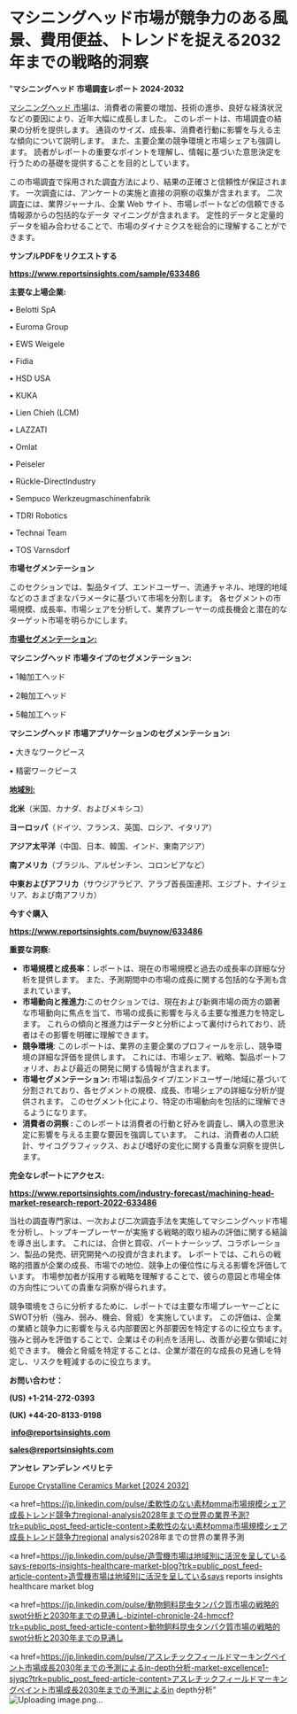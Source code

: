 # マシニングヘッド市場が競争力のある風景、費用便益、トレンドを捉える2032年までの戦略的洞察

"<strong>マシニングヘッド 市場調査レポート 2024-2032</strong>

<a href=https://www.reportsinsights.com/sample/633486>マシニングヘッド 市場</a>は、消費者の需要の増加、技術の進歩、良好な経済状況などの要因により、近年大幅に成長しました。 このレポートは、市場調査の結果の分析を提供します。 通貨のサイズ、成長率、消費者行動に影響を与える主な傾向について説明します。 また、主要企業の競争環境と市場シェアも強調します。 読者がレポートの重要なポイントを理解し、情報に基づいた意思決定を行うための基礎を提供することを目的としています。

この市場調査で採用された調査方法により、結果の正確さと信頼性が保証されます。 一次調査には、アンケートの実施と直接の洞察の収集が含まれます。 二次調査には、業界ジャーナル、企業 Web サイト、市場レポートなどの信頼できる情報源からの包括的なデータ マイニングが含まれます。 定性的データと定量的データを組み合わせることで、市場のダイナミクスを総合的に理解することができます。

<strong><b>サンプルPDFをリクエストする</b></strong>

<a href=https://www.reportsinsights.com/sample/633486><strong><u>https://www.reportsinsights.com/sample/633486</u></strong></a>

<strong>主要な上場企業:</strong>

• Belotti SpA

• Euroma Group

• EWS Weigele

• Fidia

• HSD USA

• KUKA

• Lien Chieh (LCM)

• LAZZATI

• Omlat

• Peiseler

• Rückle-DirectIndustry

• Sempuco Werkzeugmaschinenfabrik

• TDRI Robotics

• Technai Team

• TOS Varnsdorf

<strong>市場セグメンテーション</strong>

このセクションでは、製品タイプ、エンドユーザー、流通チャネル、地理的地域などのさまざまなパラメータに基づいて市場を分割します。 各セグメントの市場規模、成長率、市場シェアを分析して、業界プレーヤーの成長機会と潜在的なターゲット市場を明らかにします。

<strong><u>市場セグメンテーション</u></strong><strong><u>:</u></strong>

<strong>マシニングヘッド 市場タイプのセグメンテーション:</strong>

• 1軸加工ヘッド

• 2軸加工ヘッド

• 5軸加工ヘッド

<strong>マシニングヘッド 市場アプリケーションのセグメンテーション:</strong>

• 大きなワークピース

• 精密ワークピース

<strong><u>地域別</u></strong><strong><u>:</u></strong>

<strong>北米</strong>（米国、カナダ、およびメキシコ）

<strong>ヨーロッパ</strong>（ドイツ、フランス、英国、ロシア、イタリア）

<strong>アジア太平洋</strong>（中国、日本、韓国、インド、東南アジア）

<strong>南アメリカ</strong>（ブラジル、アルゼンチン、コロンビアなど）

<strong>中東およびアフリカ</strong>（サウジアラビア、アラブ首長国連邦、エジプト、ナイジェリア、および南アフリカ）

<strong>今すぐ購入</strong>

<a href=https://www.reportsinsights.com/buynow/633486><strong><u>https://www.reportsinsights.com/buynow/633486</u></strong></a>

<strong>重要な洞察:</strong>
<ul>
  <li><strong>市場規模と成長率：</strong>レポートは、現在の市場規模と過去の成長率の詳細な分析を提供します。 また、予測期間中の市場の成長に関する包括的な予測も含まれています。</li>
  <li><strong>市場動向と推進力:</strong>このセクションでは、現在および新興市場の両方の顕著な市場動向に焦点を当て、市場の成長に影響を与える主要な推進力を特定します。 これらの傾向と推進力はデータと分析によって裏付けられており、読者はその影響を明確に理解できます。</li>
  <li><strong>競争環境</strong>: このレポートは、業界の主要企業のプロフィールを示し、競争環境の詳細な評価を提供します。 これには、市場シェア、戦略、製品ポートフォリオ、および最近の開発に関する情報が含まれます。</li>
  <li><strong>市場セグメンテーション: </strong>市場は製品タイプ/エンドユーザー/地域に基づいて分割されており、各セグメントの規模、成長、市場シェアの詳細な分析が提供されます。 このセグメント化により、特定の市場動向を包括的に理解できるようになります。</li>
  <li><strong>消費者の洞察 : </strong>このレポートは消費者の行動と好みを調査し、購入の意思決定に影響を与える主要な要因を強調しています。 これは、消費者の人口統計、サイコグラフィックス、および嗜好の変化に関する貴重な洞察を提供します。</li>
</ul>
<strong>完全なレポートにアクセス:</strong>

<a href=https://www.reportsinsights.com/industry-forecast/machining-head-market-research-report-2022-633486><strong><u><b>https://www.reportsinsights.com/industry-forecast/machining-head-market-research-report-2022-633486</b></u></strong></a>

当社の調査専門家は、一次および二次調査手法を実施してマシニングヘッド市場を分析し、トップキープレーヤーが実施する戦略的取り組みの評価に関する結論を導き出します。 これには、合併と買収、パートナーシップ、コラボレーション、製品の発売、研究開発への投資が含まれます。 レポートでは、これらの戦略的措置が企業の成長、市場での地位、競争上の優位性に与える影響を評価しています。 市場参加者が採用する戦略を理解することで、彼らの意図と市場全体の方向性についての貴重な洞察が得られます。

競争環境をさらに分析するために、レポートでは主要な市場プレーヤーごとにSWOT分析（強み、弱み、機会、脅威）を実施しています。 この評価は、企業の業績と競争力に影響を与える内部要因と外部要因を特定するのに役立ちます。 強みと弱みを評価することで、企業はその利点を活用し、改善が必要な領域に対処できます。 機会と脅威を特定することは、企業が潜在的な成長の見通しを特定し、リスクを軽減するのに役立ちます。

<strong>お問い合わせ：</strong>

<strong>(US) +1-214-272-0393</strong>

<strong>(UK) +44-20-8133-9198</strong>

<strong> </strong><a href=info@reportsinsights.com><strong><u>info@reportsinsights.com</u></strong></a>

<a href=sales@reportsinsights.com><strong><u>sales@reportsinsights.com</u></strong></a>

<strong>アンセレ アンデレン ベリヒテ</strong>

<a href=https://www.linkedin.com/pulse/europe-crystalline-ceramics-markets-emerging-trends-pgvuf/>Europe Crystalline Ceramics Market [2024 2032]</a>

<a href=https://jp.linkedin.com/pulse/柔軟性のない素材pmma市場規模シェア成長トレンド競争力regional-analysis2028年までの世界の業界予測?trk=public_post_feed-article-content>柔軟性のない素材pmma市場規模シェア成長トレンド競争力regional analysis2028年までの世界の業界予測</a>

<a href=https://jp.linkedin.com/pulse/造雪機市場は地域別に活況を呈しているsays-reports-insights-healthcare-market-blog?trk=public_post_feed-article-content>造雪機市場は地域別に活況を呈しているsays reports insights healthcare market blog</a>

<a href=https://jp.linkedin.com/pulse/動物飼料昆虫タンパク質市場の戦略的swot分析と2030年までの見通し-bizintel-chronicle-24-hmccf?trk=public_post_feed-article-content>動物飼料昆虫タンパク質市場の戦略的swot分析と2030年までの見通し</a>

<a href=https://jp.linkedin.com/pulse/アスレチックフィールドマーキングペイント市場成長2030年までの予測によるin-depth分析-market-excellence1-sjyqc?trk=public_post_feed-article-content>アスレチックフィールドマーキングペイント市場成長2030年までの予測によるin depth分析</a>"
![Uploading image.png…]()
